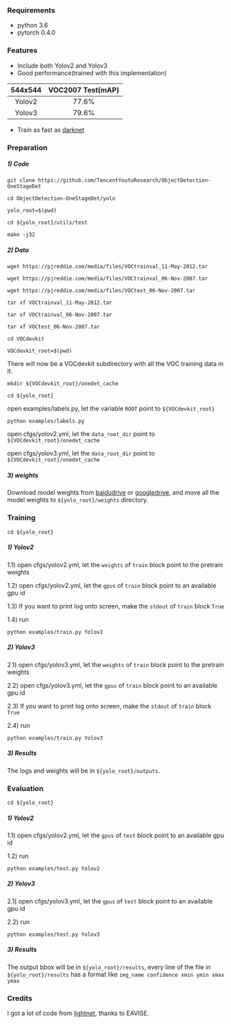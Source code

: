 ### Requirements
- python 3.6
- pytorch 0.4.0
### Features
- Include both Yolov2 and Yolov3
- Good performance(trained with this implementation)

|544x544 |VOC2007 Test(mAP)|
| :-: | :-:|
| Yolov2  | 77.6% |
| Yolov3  | 79.6% |

- Train as fast as [darknet](https://github.com/pjreddie/darknet)

### Preparation
##### 1) Code
`git clone https://github.com/TencentYoutuResearch/ObjectDetection-OneStageDet`

`cd ObjectDetection-OneStageDet/yolo`

`yolo_root=$(pwd)`

`cd ${yolo_root}/utils/test`

`make -j32`

##### 2) Data
`wget https://pjreddie.com/media/files/VOCtrainval_11-May-2012.tar`

`wget https://pjreddie.com/media/files/VOCtrainval_06-Nov-2007.tar`

`wget https://pjreddie.com/media/files/VOCtest_06-Nov-2007.tar`

`tar xf VOCtrainval_11-May-2012.tar`

`tar xf VOCtrainval_06-Nov-2007.tar`

`tar xf VOCtest_06-Nov-2007.tar`

`cd VOCdevkit`

`VOCdevkit_root=$(pwd)`

There will now be a VOCdevkit subdirectory with all the VOC training data in it.

`mkdir ${VOCdevkit_root}/onedet_cache`

`cd ${yolo_root}`

open examples/labels.py, let the variable `ROOT` point to `${VOCdevkit_root}`

`python examples/labels.py` 

open cfgs/yolov2.yml, let the `data_root_dir` point to `${VOCdevkit_root}/onedet_cache`

open cfgs/yolov3.yml, let the `data_root_dir` point to `${VOCdevkit_root}/onedet_cache`

##### 3) weights
Download model weights from [baidudrive](https://pan.baidu.com/s/1a3Z5IUylBs6rI-GYg3RGbw) or [googledrive](https://drive.google.com/open?id=1nW3u35_5b0ILs2u9TOQ5Nubjx8-1ewwc), and move all the model weights to `${yolo_root}/weights` directory.

### Training
`cd ${yolo_root}`

##### 1) Yolov2

1.1) open cfgs/yolov2.yml, let the `weights` of `train` block point to the pretrain weights

1.2) open cfgs/yolov2.yml, let the `gpus` of `train` block point to an available gpu id

1.3) If you want to print log onto screen, make the `stdout` of `train` block `True`

1.4) run

`python examples/train.py Yolov2`

##### 2) Yolov3
2.1) open cfgs/yolov3.yml, let the `weights` of `train` block point to the pretrain weights

2.2) open cfgs/yolov3.yml, let the `gpus`  of `train` block point to an available gpu id

2.3) If you want to print log onto screen, make the `stdout` of `train` block `True`

2.4) run

`python examples/train.py Yolov3`

##### 3) Results
The logs and weights will be in `${yolo_root}/outputs`.

### Evaluation
`cd ${yolo_root}`

##### 1) Yolov2
1.1) open cfgs/yolov2.yml, let the `gpus` of `test` block point to an available gpu id

1.2) run

`python examples/test.py Yolov2`

##### 2) Yolov3
2.1) open cfgs/yolov3.yml, let the `gpus` of `test` block point to an available gpu id

2.2) run

`python examples/test.py Yolov3`

##### 3) Results
The output bbox will be in `${yolo_root}/results`,  every line of the file in   `${yolo_root}/results` has a format like `img_name confidence xmin ymin xmax ymax`

### Credits
I got a lot of code from [lightnet](https://gitlab.com/EAVISE/lightnet), thanks to EAVISE.
